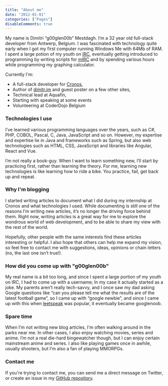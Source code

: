 ```yaml
---
title: "About me"
date: "2012-01-01"
categories: ["Pages"]
disableComments: true
---
```


My name is Dimitri “g00glen00b” Mestdagh. I’m a 32 year old full-stack developer from Antwerp, Belgium.
I was fascinated with technology quite early when I got my first computer running Windows Me with 64Mb of RAM.
I spent a large potion of my youth on [IRC](https://en.wikipedia.org/wiki/Internet_Relay_Chat), eventually getting introduced to programming by writing scripts for [mIRC](https://en.wikipedia.org/wiki/MIRC) and by spending various hours while programming my graphing calculator.

Currently I'm:

- A full-stack developer for [Cronos](https://cronos-groep.be/en/),
- Author of [dimitr.im](https://dimitr.im) and guest poster on a few other sites,
- Technical lead at Aquafin,
- Starting with speaking at some events
- Volunteering at CoderDojo Belgium

### Technologies I use

I’ve learned various programming languages over the years, such as C#, PHP, COBOL, Pascal, C, Java, JavaScript and so on.
However, my expertise and expertise lie in Java and frameworks such as Spring, but also web technologies such as HTML, CSS, JavaScript and libraries like Angular, React and Vue.

I’m not really a book-guy. When I want to learn something new, I’ll start by practicing first, rather than learning the theory.
For me, learning new technologies is like learning how to ride a bike. You practice, fail, get back up and repeat.

### Why I'm blogging

I started writing articles to document what I did during my internship at Cronos and what technologies I used.
While documenting is still one of the reasons I’m writing new articles, it’s no longer the driving force behind them.
Right now, writing articles is a great way for me to explore the wondrous world of web development, and to be able to share my view with the rest of the world.

Hopefully, other people with the same interests find these articles interesting or helpful.
I also hope that others can help me expand my vision, so feel free to contact me with suggestions, ideas, opinions or chain letters (no, the last one isn’t true!).

### How did you come up with "g00glen00b"

My real name is a bit too long, and since I spent a large portion of my youth on IRC, I had to come up with a username; 
In my case it actually started as a joke. My parents aren’t really tech-savvy, and I once saw my dad asking Google questions like “can you please tell me what the results are of the latest football game”, so I came up with “google newbie”, and since I came up with this when [leetspeak](https://en.wikipedia.org/wiki/Leet) was popular, it eventually became googlenoob.

### Spare time

When I’m not writing new blog articles, I'm often walking around in the parks near me. In other cases, I also enjoy watching movies, series and anime. I’m not a real die-hard bingewatcher though, but I can enjoy certain mainstream anime and series. I also like playing games once in awhile, usually shooters, but I’m also a fan of playing MMORPGs.

### Contact me

If you're trying to contact me, you can send me a direct message on Twitter, or create an issue in my [GitHub repository](https://github.com/g00glen00b/gatsby-blog/issues). 

